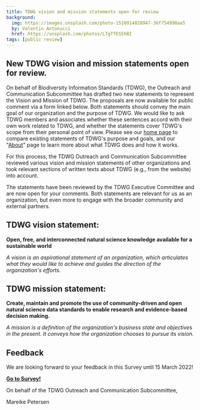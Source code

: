 ```yaml
---
title: TDWG vision and mission statements open for review
background:
  img: https://images.unsplash.com/photo-1510914828947-36f754990aa5
  by: Valentin Antonucci 
  href: https://unsplash.com/photos/LTgTfES5hBI
tags: [public review]
---
```


## New TDWG vision and mission statements open for review.

On behalf of Biodiversity Information Standards (TDWG), the Outreach and Communication Subcommittee has drafted two new statements to represent the Vision and Mission of TDWG.  The proposals are now available for public comment via a form linked below. Both statements should convey the main goal of our organization and the purpose of TDWG. We would like to ask TDWG members and associates whether these sentences accord with their own work related to TDWG, and whether the statements cover TDWG's scope from their personal point of view. Please see our [home page](https://www.tdwg.org/) to compare existing statements of TDWG's purpose and goals, and our "[About](https://www.tdwg.org/about/)" page to learn more about what TDWG does and how it works.

For this process, the TDWG Outreach and Communication Subcommittee reviewed various vision and mission statements of other organizations and took relevant sections of written texts about TDWG (e.g., from the website) into account. 

The statements have been reviewed by the TDWG Executive Committee and are now open for your comments. Both statements are relevant for us as an organization, but even more to engage with the broader community and external partners. 


## TDWG vision statement:

**Open, free, and interconnected natural science knowledge available for a sustainable world**

_A vision is an aspirational statement of an organization, which articulates what they would like to achieve and guides the direction of the organization's efforts._

## TDWG mission statement:

**Create, maintain and promote the use of community-driven and open natural science data standards to enable research and evidence-based decision making.**

_A mission is a definition of the organization's business state and objectives in the present. It conveys how the organization chooses to pursue its vision._


## Feedback

We are looking forward to your feedback in this Survey until 15 March 2022!

<b><a href="https://survey.naturkundemuseum-berlin.de/en/node/821/" target="_blank" class="btn btn-secondary">Go to Survey!</a></b>


On behalf of the TDWG Outreach and Communication Subcommittee,

Mareike Petersen
